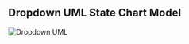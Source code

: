 
## Dropdown UML State Chart Model

![Dropdown UML](http://www.plantuml.com/plantuml/proxy?cache=no&src=https://gist.githubusercontent.com/MawiraIke/ce98ca114d04959aa2ec847809365588/raw/336d35d2b4318495292947426051d971d0d94bd8/dropdown.iuml)
